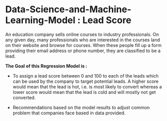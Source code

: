 # Data-Science-and-Machine-Learning-Model : Lead Score

An education company sells online courses to industry professionals. On any given day, many professionals who are interested in the courses land on their website and browse for courses. When these people fill up a form providing their email address or phone number, they are classified to be a lead.

**The Goal of this Regression Model is :**

- To assign a lead score between 0 and 100 to each of the leads which can be used by the company to target potential leads. A higher score would mean that the lead is hot, i.e. is most likely to convert whereas a lower score would mean that the lead is cold and will mostly not get converted.

- Recommendations based on the model results to adjust common problem that companies face based in data provided.

